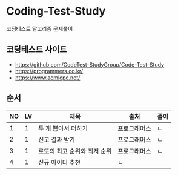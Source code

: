 # Coding-Test-Study
코딩테스트 알고리즘 문제풀이

## 코딩테스트 사이트 ##
- https://github.com/CodeTest-StudyGroup/Code-Test-Study
- https://programmers.co.kr/
- https://www.acmicpc.net/

## 순서 ##

NO | LV | 제목 | 출처 | 풀이
---- | ---- | ---- | ---- | ----
1 | 1 | 두 개 뽑아서 더하기 | 프로그래머스 |ㄴ
2 | 1 | 신고 결과 받기 | 프로그래머스 |ㄴ
3 | 1 | 로또의 최고 순위와 최저 순위 | 프로그래머스 |ㄴ
4 | 1 | 신규 아이디 추천 | ㄴ

